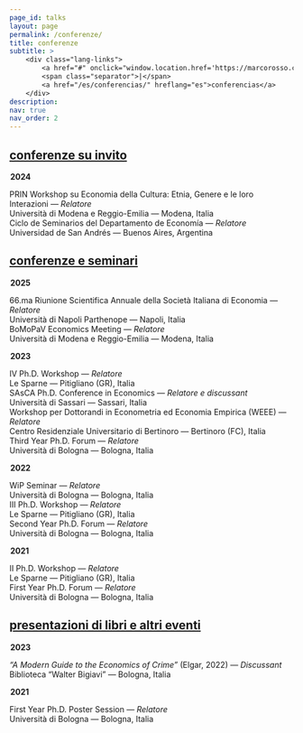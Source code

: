 ```yaml
---
page_id: talks
layout: page
permalink: /conferenze/
title: conferenze
subtitle: >
    <div class="lang-links">
        <a href="#" onclick="window.location.href='https://marcorosso.com/talks/'; return false;">talks</a>
        <span class="separator">|</span>
        <a href="/es/conferencias/" hreflang="es">conferencias</a>
    </div>
description:
nav: true
nav_order: 2
---
```


<!-- INVITED TALKS -->
<div class="projects">
  <a href="javascript:void(0);" onclick="toggleVisibility('content-1')">
    <h2 class="category">
      <i class="fa-solid fa-chevron-right fa-2xs rotated" id="chevron-content-1"></i>
      <span>conferenze su invito</span>
    </h2>
  </a>
</div>

<div id="content-1" class="toggle-section expanded">

<!-- 2024 -->
<p style="margin-left: 0.1em;"><b>2024</b></p>

  <div class="seminar-entry indented">
   <div class="seminar-entry__row seminar-entry__row--title">
      <div class="seminar-entry__content">
          PRIN Workshop su Economia della Cultura: Etnia, Genere e le loro Interazioni —
          <span class="highlight"><i>Relatore</i></span>
      </div>
   </div>
    <div class="seminar-entry__row seminar-entry__row--location">
      <div class="seminar-entry__location-text">
        Università di Modena e Reggio-Emilia — Modena, Italia
      </div>
    </div>
  </div>

  <div class="seminar-entry indented">
    <div class="seminar-entry__row seminar-entry__row--title">
          <div class="seminar-entry__content">
              Ciclo de Seminarios del Departamento de Economía —
              <span class="highlight"><i>Relatore</i></span>
      </div>
    </div>
    <div class="seminar-entry__row seminar-entry__row--location">
      <div class="seminar-entry__location-text">
        Universidad de San Andrés — Buenos Aires, Argentina
      </div>
    </div>
  </div>
  
</div>
<!-- END SECTION -->

<!-- CONFERENCES AND SEMINARS -->
<div class="projects">
  <a href="javascript:void(0);" onclick="toggleVisibility('content-2')">
    <h2 class="category">
      <i class="fa-solid fa-chevron-right fa-2xs rotated" id="chevron-content-2"></i>
      <span>conferenze e seminari</span>
    </h2>
  </a>
</div>

<div id="content-2" class="toggle-section expanded">

<!-- 2025 -->
<p style="margin-left: 0.1em;"><b>2025</b></p>

 <div class="seminar-entry indented">
   <div class="seminar-entry__row seminar-entry__row--title">
      <div class="seminar-entry__content">
          66.ma Riunione Scientifica Annuale della Società Italiana di Economia —
          <span class="highlight"><i>Relatore</i></span>
      </div>
   </div>
    <div class="seminar-entry__row seminar-entry__row--location">
      <div class="seminar-entry__location-text">
        Università di Napoli Parthenope — Napoli, Italia
      </div>
    </div>
  </div>

  <div class="seminar-entry indented">
   <div class="seminar-entry__row seminar-entry__row--title">
      <div class="seminar-entry__content">
          BoMoPaV Economics Meeting —
          <span class="highlight"><i>Relatore</i></span>
      </div>
   </div>
    <div class="seminar-entry__row seminar-entry__row--location">
      <div class="seminar-entry__location-text">
        Università di Modena e Reggio-Emilia — Modena, Italia
      </div>
    </div>
  </div>

<!-- 2024 
<p style="margin-left: 0.1em;"><b>2024</b></p>

  <div class="seminar-entry indented">
   <div class="seminar-entry__row seminar-entry__row--title">
      <div class="seminar-entry__content">
          &#8548; Ph.D. Workshop
      </div>
   </div>
    <div class="seminar-entry__row seminar-entry__row--location">
      <div class="seminar-entry__location-text">
        Le Sparne — Pitigliano (GR), Italy
      </div>
    </div>
  </div> -->

<!-- 2023 -->
<p style="margin-left: 0.1em;"><b>2023</b></p>

  <div class="seminar-entry indented">
   <div class="seminar-entry__row seminar-entry__row--title">
      <div class="seminar-entry__content">
         &#8547; Ph.D. Workshop —
          <span class="highlight"><i>Relatore</i></span>
      </div>
   </div>
    <div class="seminar-entry__row seminar-entry__row--location">
      <div class="seminar-entry__location-text">
        Le Sparne — Pitigliano (GR), Italia
      </div>
    </div>
  </div>

  <div class="seminar-entry indented">
   <div class="seminar-entry__row seminar-entry__row--title">
      <div class="seminar-entry__content">
         SAsCA Ph.D. Conference in Economics —
          <span class="highlight"><i>Relatore e discussant</i></span>
      </div>
   </div>
    <div class="seminar-entry__row seminar-entry__row--location">
      <div class="seminar-entry__location-text">
        Università di Sassari — Sassari, Italia
      </div>
    </div>
  </div>

  <div class="seminar-entry indented">
   <div class="seminar-entry__row seminar-entry__row--title">
      <div class="seminar-entry__content">
         Workshop per Dottorandi in Econometria ed Economia Empirica (WEEE) —
          <span class="highlight"><i>Relatore</i></span>
      </div>
   </div>
    <div class="seminar-entry__row seminar-entry__row--location">
      <div class="seminar-entry__location-text">
        Centro Residenziale Universitario di Bertinoro — Bertinoro (FC), Italia
      </div>
    </div>
  </div>

  <div class="seminar-entry indented">
   <div class="seminar-entry__row seminar-entry__row--title">
      <div class="seminar-entry__content">
         Third Year Ph.D. Forum —
          <span class="highlight"><i>Relatore</i></span>
      </div>
   </div>
    <div class="seminar-entry__row seminar-entry__row--location">
      <div class="seminar-entry__location-text">
        Università di Bologna — Bologna, Italia
      </div>
    </div>
  </div>

<!-- 2022 -->
<p style="margin-left: 0.1em;"><b>2022</b></p>

  <div class="seminar-entry indented">
   <div class="seminar-entry__row seminar-entry__row--title">
      <div class="seminar-entry__content">
         WiP Seminar —
          <span class="highlight"><i>Relatore</i></span>
      </div>
   </div>
    <div class="seminar-entry__row seminar-entry__row--location">
      <div class="seminar-entry__location-text">
        Università di Bologna — Bologna, Italia
      </div>
    </div>
  </div>

  <div class="seminar-entry indented">
   <div class="seminar-entry__row seminar-entry__row--title">
      <div class="seminar-entry__content">
         &#8546; Ph.D. Workshop —
          <span class="highlight"><i>Relatore</i></span>
      </div>
   </div>
    <div class="seminar-entry__row seminar-entry__row--location">
      <div class="seminar-entry__location-text">
        Le Sparne — Pitigliano (GR), Italia
      </div>
    </div>
  </div>

  <div class="seminar-entry indented">
   <div class="seminar-entry__row seminar-entry__row--title">
      <div class="seminar-entry__content">
         Second Year Ph.D. Forum —
          <span class="highlight"><i>Relatore</i></span>
      </div>
   </div>
    <div class="seminar-entry__row seminar-entry__row--location">
      <div class="seminar-entry__location-text">
        Università di Bologna — Bologna, Italia
      </div>
    </div>
  </div>

<!-- 2021 -->
<p style="margin-left: 0.1em;"><b>2021</b></p>

  <div class="seminar-entry indented">
   <div class="seminar-entry__row seminar-entry__row--title">
      <div class="seminar-entry__content">
         &#8545; Ph.D. Workshop —
          <span class="highlight"><i>Relatore</i></span>
      </div>
   </div>
    <div class="seminar-entry__row seminar-entry__row--location">
      <div class="seminar-entry__location-text">
        Le Sparne — Pitigliano (GR), Italia
      </div>
    </div>
  </div>

  <div class="seminar-entry indented">
   <div class="seminar-entry__row seminar-entry__row--title">
      <div class="seminar-entry__content">
         First Year Ph.D. Forum —
          <span class="highlight"><i>Relatore</i></span>
      </div>
   </div>
    <div class="seminar-entry__row seminar-entry__row--location">
      <div class="seminar-entry__location-text">
        Università di Bologna — Bologna, Italia
      </div>
    </div>
  </div>

</div>
<!-- END SECTION -->

<!-- BOOK DISCUSSIONS AND OTHER EVENTS -->
<div class="projects">
  <a href="javascript:void(0);" onclick="toggleVisibility('content-3')">
    <h2 class="category">
      <i class="fa-solid fa-chevron-right fa-2xs rotated" id="chevron-content-3"></i>
      <span>presentazioni di libri e altri eventi</span>
    </h2>
  </a>
</div>

<div id="content-3" class="toggle-section expanded">

<!-- 2023 -->
<p style="margin-left: 0.1em;"><b>2023</b></p>

  <div class="seminar-entry indented">
    <div class="seminar-entry__row seminar-entry__row--title">
      <div class="seminar-entry__content">
          <i>“A Modern Guide to the Economics of Crime”</i> (Elgar, 2022) —
          <span class="highlight"><i>Discussant</i></span>
      </div>
    </div>
    <div class="seminar-entry__row seminar-entry__row--location">
      <div class="seminar-entry__location-text">
        Biblioteca “Walter Bigiavi” — Bologna, Italia
      </div>
    </div>
  </div>

<!-- 2021 -->
<p style="margin-left: 0.1em;"><b>2021</b></p>

  <div class="seminar-entry indented">
    <div class="seminar-entry__row seminar-entry__row--title">
      <div class="seminar-entry__content">
          First Year Ph.D. Poster Session —
          <span class="highlight"><i>Relatore</i></span>
      </div>
    </div>
    <div class="seminar-entry__row seminar-entry__row--location">
      <div class="seminar-entry__location-text">
        Università di Bologna — Bologna, Italia
      </div>
    </div>
  </div>
  
</div>
<!-- END OF BOOK DISCUSSIONS AND OTHER EVENTS SECTION -->
